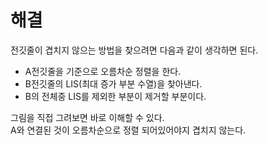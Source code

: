 # 해결
전깃줄이 겹치지 않으는 방법을 찾으려면 다음과 같이 생각하면 된다.
- A전깃줄을 기준으로 오름차순 정렬을 한다.
- B전깃줄의 LIS(최대 증가 부분 수열)을 찾아낸다. 
- B의 전체중 LIS를 제외한 부분이 제거할 부분이다.

그림을 직접 그려보면 바로 이해할 수 있다.  
A와 연결된 것이 오름차순으로 정렬 되어있어야지 겹치지 않는다.
